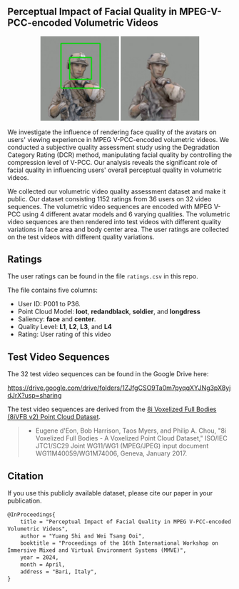 ## Perceptual Impact of Facial Quality in MPEG-V-PCC-encoded Volumetric Videos



<div align="center">
  <img src="./fig/sample-ref.png" width="35%" />
  <img src="./fig/sample-r2-r1-r0.png" width="35%" />
</div>


We investigate the influence of rendering face quality of the avatars on users' viewing experience in MPEG V-PCC-encoded volumetric videos.  We conducted a subjective quality assessment study using the Degradation Category Rating (DCR) method, manipulating facial quality by controlling the compression level of V-PCC. Our analysis reveals the significant role of facial quality in influencing users' overall perceptual quality in volumetric videos.

We collected our volumetric video quality assessment dataset and make it public. Our dataset consisting 1152 ratings from 36 users on 32 video sequences. The volumetric video sequences are encoded with MPEG V-PCC using 4 different avatar models and 6 varying qualities. The volumetric video sequences are then rendered into test videos with different quality variations in face area and body center area. The user ratings are collected on the test videos with different quality variations.


## Ratings

The user ratings can be found in the file `ratings.csv` in this repo.

The file contains five columns:

- User ID: P001 to P36.
- Point Cloud Model: **loot**, **redandblack**, **soldier**, and **longdress**
- Saliency: **face** and **center**.
- Quality Level: **L1**, **L2**, **L3**, and **L4**
- Rating: User rating of this video


## Test Video Sequences

The 32 test video sequences can be found in the Google Drive here: 

https://drive.google.com/drive/folders/1ZJfgCSO9Ta0m7pyqqXYJNg3pX8yjdJrX?usp=sharing

The test video sequences are derived from the [8i Voxelized Full Bodies (8iVFB v2) Point Cloud Dataset](http://plenodb.jpeg.org/pc/8ilabs/).

> - Eugene d'Eon, Bob Harrison, Taos Myers, and Philip A. Chou, "8i Voxelized Full Bodies - A Voxelized Point Cloud Dataset," ISO/IEC JTC1/SC29 Joint WG11/WG1 (MPEG/JPEG) input document WG11M40059/WG1M74006, Geneva, January 2017.



## Citation

If you use this publicly available dataset, please cite our paper in your publication.

```
@InProceedings{
    title = "Perceptual Impact of Facial Quality in MPEG V-PCC-encoded Volumetric Videos",
    author = "Yuang Shi and Wei Tsang Ooi",
    booktitle = "Proceedings of the 16th International Workshop on Immersive Mixed and Virtual Environment Systems (MMVE)",
    year = 2024,
    month = April,
    address = "Bari, Italy",
}
```
